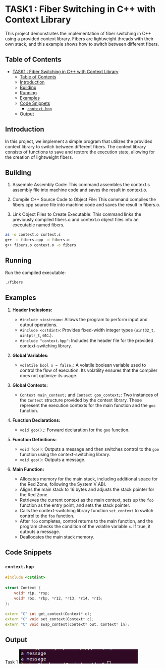 # TASK1 : Fiber Switching in C++ with Context Library

This project demonstrates the implementation of fiber switching in C++ using a provided context library. Fibers are lightweight threads with their own stack, and this example shows how to switch between different fibers.

## Table of Contents
- [TASK1 : Fiber Switching in C++ with Context Library](#task1--fiber-switching-in-c-with-context-library)
  - [Table of Contents](#table-of-contents)
  - [Introduction](#introduction)
  - [Building](#building)
  - [Running](#running)
  - [Examples](#examples)
  - [Code Snippets](#code-snippets)
    - [`context.hpp`](#contexthpp)
  - [Output](#output)

## Introduction

In this project, we implement a simple program that utilizes the provided context library to switch between different fibers. The context library consists of functions to save and restore the execution state, allowing for the creation of lightweight fibers.



## Building

1. Assemble Assembly Code:
This command assembles the context.s assembly file into machine code and saves the result in context.o.

2. Compile C++ Source Code to Object File:
This command compiles the fibers.cpp source file into machine code and saves the result in fibers.o.

3. Link Object Files to Create Executable:
This command links the previously compiled fibers.o and context.o object files into an executable named fibers. 

```bash
as -o context.o context.s
g++ -c fibers.cpp -o fibers.o
g++ fibers.o context.o -o fibers

```
## Running
Run the compiled executable:

```bash
./fibers

```

## Examples

1. **Header Inclusions:**
   - `#include <iostream>`: Allows the program to perform input and output operations.
   - `#include <cstdint>`: Provides fixed-width integer types (`uint32_t`, `uintptr_t`, etc.).
   - `#include "context.hpp"`: Includes the header file for the provided context-switching library.

2. **Global Variables:**
   - `volatile bool x = false;`: A volatile boolean variable used to control the flow of execution. Its volatility ensures that the compiler does not optimize its usage.

3. **Global Contexts:**
   - `Context main_context;` and `Context goo_context;`: Two instances of the `Context` structure provided by the context library. These represent the execution contexts for the main function and the `goo` function.

4. **Function Declarations:**
   - `void goo();`: Forward declaration for the `goo` function.

5. **Function Definitions:**
   - `void foo()`: Outputs a message and then switches control to the `goo` function using the context-switching library.
   - `void goo()`: Outputs a message.

6. **Main Function:**
   - Allocates memory for the main stack, including additional space for the Red Zone, following the System V ABI.
   - Aligns the main stack to 16 bytes and adjusts the stack pointer for the Red Zone.
   - Retrieves the current context as the main context, sets up the `foo` function as the entry point, and sets the stack pointer.
   - Calls the context-switching library function `set_context` to switch control to the `foo` function.
   - After `foo` completes, control returns to the main function, and the program checks the condition of the volatile variable `x`. If true, it outputs a message.
   - Deallocates the main stack memory.

## Code Snippets

### `context.hpp`

```cpp
#include <cstdint>

struct Context {
    void* rip, *rsp;
    void* rbx, *rbp, *r12, *r13, *r14, *r15;
};

extern "C" int get_context(Context* c);
extern "C" void set_context(Context* c);
extern "C" void swap_context(Context* out, Context* in);

```
## Output
Task 1
![alt text](task1.png)